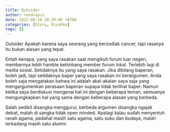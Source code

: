 ```yaml
---
title: Outsider
author: rendrapcx
date: 2022-08-18 18:29:08 +0700
categories: [Story, Kisahku]
tags: []
---
```

Outsider
Apakah karena saya seorang yang berzodiak cancer, tapi rasanya itu bukan alasan yang tepat. 

Entah kenapa, yang saya rasakan saat mengikuti forum luar negeri, membernya lebih hamble ketimbang member forum lokal. Terlebih lagi di media sosial. Setidaknya itu yang saya rasakan. 
Jika dibilang baperan, boleh jadi, tapi setidaknya baper yang saya rasakan ini berargumen. Anda boleh saja mengatakan bahwa ini adalah akal-akalan saya saja yang mengargumenkan perasaan baperan supaya tidak terlihat baper. 
Namun ketika saya berdiskusi mengenai hal ini dengan beberapa teman, semuanya mengungkapkan hal yang sama dengan beberapa alasan yang berbeda. 

Salah sedikit disangka menggurui, berbeda argumen disangka ngajak debat, malah di sangka tidak open minded. Apalagi kalau sudah menyentuh ranah agama, padahal masih satu agama, satu suku dan budaya, malah terkadang masih satu alumni.